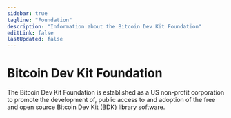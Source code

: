 ```yaml
---
sidebar: true
tagline: "Foundation"
description: "Information about the Bitcoin Dev Kit Foundation"
editLink: false
lastUpdated: false
---
```


# Bitcoin Dev Kit Foundation

The Bitcoin Dev Kit Foundation is established as a US non-profit corporation to promote the development of, public access to and adoption of the free and open source Bitcoin Dev Kit (BDK) library software.
